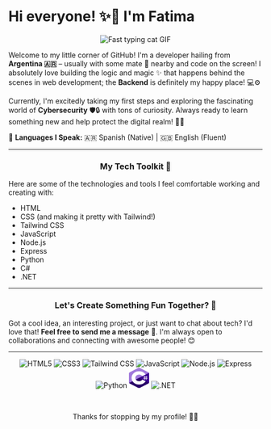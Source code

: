 # Hi everyone! ✨👋 I'm **Fatima**
<div font-size=50px>
<p align="center">
  <img src="https://media.giphy.com/media/o0vwzuFwCGAFO/giphy.gif" width="300" alt="Fast typing cat GIF"/>
</p>

Welcome to my little corner of GitHub! I'm a developer hailing from **Argentina 🇦🇷** – usually with some mate 🧉 nearby and code on the screen! I absolutely love building the logic and magic ✨ that happens behind the scenes in web development; the **Backend** is definitely my happy place! 💻⚙️

Currently, I'm excitedly taking my first steps and exploring the fascinating world of **Cybersecurity** 🛡️🔒 with tons of curiosity. Always ready to learn something new and help protect the digital realm! 🦸‍♀️

💬 **Languages I Speak:** 🇦🇷 Spanish (Native) | 🇬🇧 English (Fluent)

---

### <p align="center">My Tech Toolkit 💖</p>

Here are some of the technologies and tools I feel comfortable working and creating with:

*   HTML
*   CSS (and making it pretty with Tailwind!)
*   Tailwind CSS
*   JavaScript
*   Node.js
*   Express
*   Python
*   C#
*   .NET

---

### <p align="center">Let's Create Something Fun Together? 🚀</p>

Got a cool idea, an interesting project, or just want to chat about tech? I'd love that! **Feel free to send me a message** 💌. I'm always open to collaborations and connecting with awesome people! 😊

---

<p align="center">
</p>
<p align="center">
  <img src="https://cdn.simpleicons.org/html5/E34F26" alt="HTML5" width="50" height="50"/>  
  <img src="https://cdn.simpleicons.org/css3/1572B6" alt="CSS3" width="50" height="50"/>  
  <img src="https://cdn.simpleicons.org/tailwindcss/06B6D4" alt="Tailwind CSS" width="50" height="50"/>  
  <img src="https://cdn.simpleicons.org/javascript/F7DF1E" alt="JavaScript" width="50" height="50"/>  
  <img src="https://cdn.simpleicons.org/nodedotjs/339933" alt="Node.js" width="50" height="50"/>  
  <img src="https://cdn.simpleicons.org/express/000000" alt="Express" width="50" height="50"/>  
  <img src="https://cdn.simpleicons.org/python/3776AB" alt="Python" width="50" height="50"/>  
  <img src="./csharp-logo.PNG" alt="C#" width="40" height="40"/>  
  <img src="https://cdn.simpleicons.org/dotnet/512BD4" alt=".NET" width="50" height="50"/>  
</p>

<br>

<p align="center">Thanks for stopping by my profile! 🌸💖</p>
</div>

